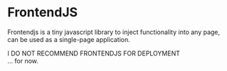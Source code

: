 # FrontendJS

Frontendjs is a tiny javascript library to inject functionality into any page, can be used as a single-page application.

I DO NOT RECOMMEND FRONTENDJS FOR DEPLOYMENT  
... for now.
